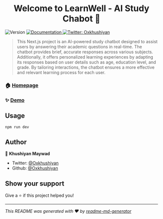 <h1 align="center">Welcome to LearnWell - AI Study Chabot 👋</h1>
<p>
  <img alt="Version" src="https://img.shields.io/badge/version-0.1.0-blue.svg?cacheSeconds=2592000" />
  <a href="ttps://github.com/Oxkhushiyan/learnwell#readme" target="_blank">
    <img alt="Documentation" src="https://img.shields.io/badge/documentation-yes-brightgreen.svg" />
  </a>
  <a href="https://twitter.com/Oxkhushiyan" target="_blank">
    <img alt="Twitter: Oxkhushiyan" src="https://img.shields.io/twitter/follow/Oxkhushiyan.svg?style=social" />
  </a>
</p>

> This Next.js project is an AI-powered study chatbot designed to assist users by answering their academic questions in real-time. The chatbot provides brief, accurate responses across various subjects. Additionally, it offers personalized learning experiences by adapting its responses based on user details such as age, education level, and grade. By tailoring interactions, the chatbot ensures a more effective and relevant learning process for each user.

### 🏠 [Homepage](https://github.com/Oxkhushiyan/learnwell#readme)

### ✨ [Demo](https://learnwell-delta.vercel.app)

## Usage

```sh
npm run dev
```

## Author

👤 **Khushiyan Maywad**

* Twitter: [@Oxkhushiyan](https://twitter.com/Oxkhushiyan)
* Github: [@Oxkhushiyan](https://github.com/Oxkhushiyan)

## Show your support

Give a ⭐️ if this project helped you!

***
_This README was generated with ❤️ by [readme-md-generator](https://github.com/kefranabg/readme-md-generator)_
